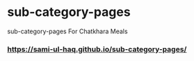 # sub-category-pages
sub-category-pages For Chatkhara Meals

### https://sami-ul-haq.github.io/sub-category-pages/
